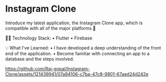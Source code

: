 # Instagram Clone

Introduce my latest application, the Instagram Clone app, which is compatible with all of the major platforms.🚀

👨‍💻 Technology Stack:
• Flutter
• Firebase

💡 What I've Learned:
• I have developed a deep understanding of the front end of the application.
• Become familiar with connecting an app to a database and the steps involved.


https://github.com/Raj-gopal/Instagram-Clone/assets/121439941/07a94106-c7ba-47c8-9801-67aed24d242e

